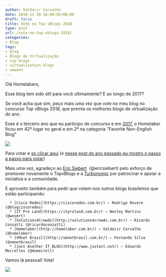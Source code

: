 ```yaml
---
author: Valdecir Carvalho
date: 2018-11-30 16:09:01+00:00
draft: false
title: Vote no Top vBlogs 2018
type: post
url: /vote-no-top-vblogs-2018/
categories:
- Blog
tags:
- blog
- Blogs de Virtualização
- top blogs
- virtualization blogs
- vmware
---
```


Olá Homelabers,

Esse blog tem sido útil para você ultimamente? E ao longo de 2017?

Se você acha que sim, peço mais uma vez que vote no meu blog no concurso Top vBlogs 2018, que premia os melhores blogs de virtualização do ano.

Esse é o terceiro ano que eu participo do concurso e em [2017](http://homelaber.com.br/top-vblogs-2017-resultados/), o Homelaber ficou em 42º lugar no geral e em 2º na categoria "Favorite Non-English Blog"

![](https://i1.wp.com/homelaber.com.br/site/wp-content/uploads/2017/11/Voted_top50_copper.png?fit=230%2C231)


Para votar é [só clicar aqui](http://bit.ly/TopvBlogs2018) (e [nesse post do ano passado eu mostro o passo a passo para votar](http://homelaber.com.br/votacoes-abertas-top-vblog-2017/))

Mais uma vez, agradeço ao [Eric Siebert](https://twitter.com/ericsiebert)  (@ericsiebert) pelo esforço de promover novamente o TopvBlogs e a [Turbonomic](https://turbonomic.com/) por patrocinar e apoiar a iniciativa e a comunidade.

E aproveito também para pedir que votem nos outros blogs brasileiros que estão participando:




      * [Cisco Redes](https://ciscoredes.com.br/) – Rodrigo Rovere (@blogciscoredes)
      * [IT Pro Land](https://itproland.com.br/) – Wesley Martins (@wesmrt)
      * [Solutions4Crowds](http://solutions4crowds.com.br/) – Ricardo Conzatti (@ricardoconzatti)
      * [Homelaber](http://homelaber.com.br/) – Valdecir Carvalho (@homelaber)
      * [VMnet Brasil](http://vmnetbrasil.com.br/) – Fernando Silva (@vmnetbrasil)
      * [Just Another IT BLOG](http://www.justait.net/) – Eduardo Meirelles (@dumeirell)


Vamos lá pessoal! Vote!

[![](/imagens/2018/11/urna-644x463.jpg)
](http://bit.ly/TopvBlogs2018)
